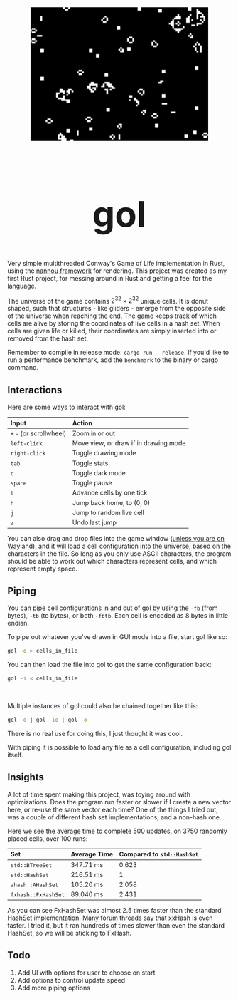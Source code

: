 <div align="center"> <img src="gol.webp" alt="screenshot" width="400"/> </div>
<div align="center" style="font-size: 40px;">

# gol

</div>

Very simple multithreaded Conway's Game of Life implementation in Rust, using the [nannou framework](https://github.com/nannou-org/nannou) for rendering. This project was created as my first Rust project, for messing around in Rust and getting a feel for the language.

The universe of the game contains $2^{32} \times 2^{32}$ unique cells. It is donut shaped, such that structures - like gliders - emerge from the opposite side of the universe when reaching the end. The game keeps track of which cells are alive by storing the coordinates of live cells in a hash set. When cells are given life or killed, their coordinates are simply inserted into or removed from the hash set.

Remember to compile in release mode: `cargo run --release`. If you'd like to run a performance benchmark, add the `benchmark` to the binary or cargo command.

## Interactions

Here are some ways to interact with gol:

| Input                    | Action                                |
| :----------------------- | :------------------------------------ |
| `+` `-` (or scrollwheel) | Zoom in or out                        |
| `left-click`             | Move view, or draw if in drawing mode |
| `right-click`            | Toggle drawing mode                   |
| `tab`                    | Toggle stats                          |
| `c`                      | Toggle dark mode                      |
| `space`                  | Toggle pause                          |
| `t`                      | Advance cells by one tick             |
| `h`                      | Jump back home, to (0, 0)             |
| `j`                      | Jump to random live cell              |
| `z`                      | Undo last jump                        |

You can also drag and drop files into the game window ([unless you are on Wayland](https://github.com/rust-windowing/winit/issues/720)), and it will load a cell configuration into the universe, based on the characters in the file. So long as you only use ASCII characters, the program should be able to work out which characters represent cells, and which represent empty space.

## Piping

You can pipe cell configurations in and out of gol by using the `-fb` (from bytes), `-tb` (to bytes), or both `-fbtb`. Each cell is encoded as 8 bytes in little endian.

To pipe out whatever you've drawn in GUI mode into a file, start gol like so: 
```bash
gol -o > cells_in_file
``` 
You can then load the file into gol to get the same configuration back: 
```bash
gol -i < cells_in_file
```
&nbsp;

Multiple instances of gol could also be chained together like this: 
```bash
gol -o | gol -io | gol -o
```
There is no real use for doing this, I just thought it was cool.
&nbsp;

With piping it is possible to load any file as a cell configuration, including gol itself.

## Insights

A lot of time spent making this project, was toying around with optimizations. Does the program run faster or slower if I create a new vector here, or re-use the same vector each time? One of the things I tried out, was a couple of different hash set implementations, and a non-hash one.

Here we see the average time to complete 500 updates, on 3750 randomly placed cells, over 100 runs:

| Set                 | Average Time | Compared to `std::HashSet` |
| :------------------ | :----------- | :------------------------- |
| `std::BTreeSet`     | 347.71 ms    | 0.623                      |
| `std::HashSet`      | 216.51 ms    | 1                          |
| `ahash::AHashSet`   | 105.20 ms    | 2.058                      |
| `fxhash::FxHashSet` | 89.040 ms    | 2.431                      |

As you can see FxHashSet was almost 2.5 times faster than the standard HashSet implementation. Many forum threads say that xxHash is even faster. I tried it, but it ran hundreds of times slower than even the standard HashSet, so we will be sticking to FxHash.

## Todo

1. Add UI with options for user to choose on start
2. Add options to control update speed
3. Add more piping options

